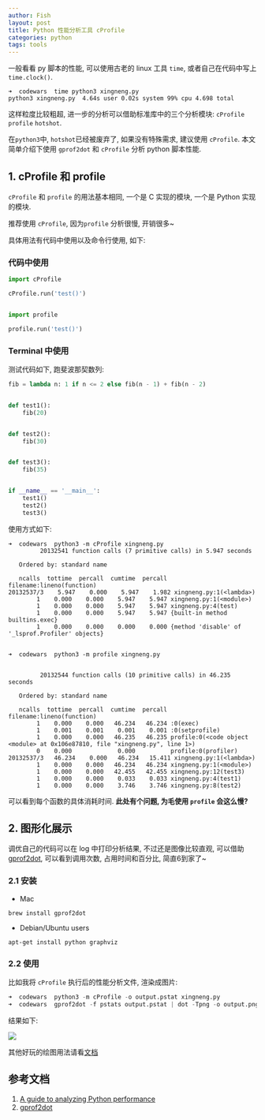 ```yaml
---
author: Fish
layout: post
title: Python 性能分析工具 cProfile
categories: python
tags: tools
---
```


一般看看 py 脚本的性能, 可以使用古老的 linux 工具 <code>time</code>, 或者自己在代码中写上 <code>time.clock()</code>.

```shell
➜  codewars  time python3 xingneng.py
python3 xingneng.py  4.64s user 0.02s system 99% cpu 4.698 total
```

这样粒度比较粗超, 进一步的分析可以借助标准库中的三个分析模块: <code>cProfile</code> <code>profile</code> <code>hotshot</code>.


在<code>python3</code>中, <code>hotshot</code>已经被废弃了, 如果没有特殊需求, 建议使用 <code>cProfile</code>. 本文简单介绍下使用 <code>gprof2dot</code> 和 <code>cProfile</code> 分析 python 脚本性能. 

<!--more-->

## 1. cProfile 和 profile

<code>cProfile</code> 和 <code>profile</code> 的用法基本相同, 一个是 C 实现的模块, 一个是 Python 实现的模块.

推荐使用 <code>cProfile</code>, 因为<code>profile</code> 分析很慢, 开销很多~

具体用法有代码中使用以及命令行使用, 如下:

### 代码中使用

```python
import cProfile

cProfile.run('test()')


import profile

profile.run('test()')
```

### Terminal 中使用

测试代码如下, 跑斐波那契数列:
```python
fib = lambda n: 1 if n <= 2 else fib(n - 1) + fib(n - 2)


def test1():
    fib(20)


def test2():
    fib(30)


def test3():
    fib(35)


if __name__ == '__main__':
    test1()
    test2()
    test3()
```

使用方式如下:
```shell
➜  codewars  python3 -m cProfile xingneng.py
         20132541 function calls (7 primitive calls) in 5.947 seconds

   Ordered by: standard name

   ncalls  tottime  percall  cumtime  percall filename:lineno(function)
20132537/3    5.947    0.000    5.947    1.982 xingneng.py:1(<lambda>)
        1    0.000    0.000    5.947    5.947 xingneng.py:1(<module>)
        1    0.000    0.000    5.947    5.947 xingneng.py:4(test)
        1    0.000    0.000    5.947    5.947 {built-in method builtins.exec}
        1    0.000    0.000    0.000    0.000 {method 'disable' of '_lsprof.Profiler' objects}


```

```shell
➜  codewars  python3 -m profile xingneng.py


         20132544 function calls (10 primitive calls) in 46.235 seconds

   Ordered by: standard name

   ncalls  tottime  percall  cumtime  percall filename:lineno(function)
        1    0.000    0.000   46.234   46.234 :0(exec)
        1    0.001    0.001    0.001    0.001 :0(setprofile)
        1    0.000    0.000   46.235   46.235 profile:0(<code object <module> at 0x106e87810, file "xingneng.py", line 1>)
        0    0.000             0.000          profile:0(profiler)
20132537/3   46.234    0.000   46.234   15.411 xingneng.py:1(<lambda>)
        1    0.000    0.000   46.234   46.234 xingneng.py:1(<module>)
        1    0.000    0.000   42.455   42.455 xingneng.py:12(test3)
        1    0.000    0.000    0.033    0.033 xingneng.py:4(test1)
        1    0.000    0.000    3.746    3.746 xingneng.py:8(test2)

```
可以看到每个函数的具体消耗时间.  <b>此处有个问题, 为毛使用 <code>profile</code> 会这么慢?</b>

## 2. 图形化展示

调优自己的代码可以在 log 中打印分析结果, 不过还是图像比较直观, 可以借助 [gprof2dot](https://github.com/jrfonseca/gprof2dot), 可以看到调用次数, 占用时间和百分比, 简直6到家了~

### 2.1 安装

* Mac

```shell
brew install gprof2dot
```

* Debian/Ubuntu users

```shell
apt-get install python graphviz
```

### 2.2 使用

比如我将 <code>cProfile</code> 执行后的性能分析文件, 渲染成图片:

```python
➜  codewars  python3 -m cProfile -o output.pstat xingneng.py
➜  codewars  gprof2dot -f pstats output.pstat | dot -Tpng -o output.png
```
结果如下:

![](https://os.alipayobjects.com/rmsportal/qRFFRfDlRHnTnHP.png)

其他好玩的绘图用法请看[文档](https://github.com/jrfonseca/gprof2dot)

## 参考文档

1. [A guide to analyzing Python performance](https://www.huyng.com/posts/python-performance-analysis)
2. [gprof2dot](https://github.com/jrfonseca/gprof2dot)
